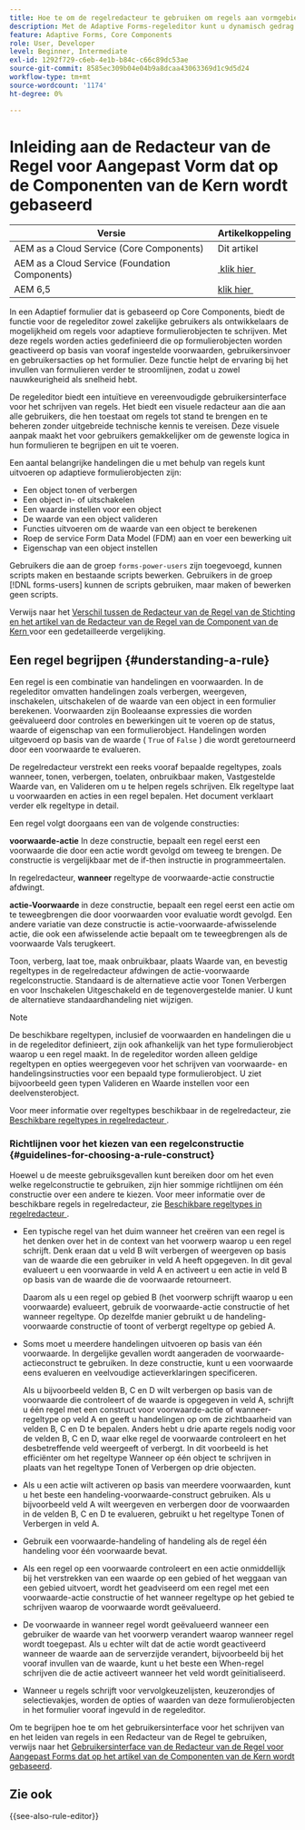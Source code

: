 ```yaml
---
title: Hoe te om de regelredacteur te gebruiken om regels aan vormgebieden toe te voegen om dynamisch gedrag toe te voegen en complexe logica te bouwen aan een adaptieve vorm die op kerncomponenten wordt gebaseerd?
description: Met de Adaptive Forms-regeleditor kunt u dynamisch gedrag toevoegen en complexe logica in formulieren opnemen zonder codes of scripts.
feature: Adaptive Forms, Core Components
role: User, Developer
level: Beginner, Intermediate
exl-id: 1292f729-c6eb-4e1b-b84c-c66c89dc53ae
source-git-commit: 8585ec309b04e04b9a8dcaa43063369d1c9d5d24
workflow-type: tm+mt
source-wordcount: '1174'
ht-degree: 0%

---
```



# Inleiding aan de Redacteur van de Regel voor Aangepast Vorm dat op de Componenten van de Kern wordt gebaseerd

| Versie | Artikelkoppeling |
| -------- | ---------------------------- |
| AEM as a Cloud Service (Core Components) | Dit artikel |
| AEM as a Cloud Service (Foundation Components) | [&#x200B; klik hier &#x200B;](/help/forms/rule-editor.md) |
| AEM 6,5 | [&#x200B; klik hier &#x200B;](https://experienceleague.adobe.com/docs/experience-manager-65/forms/adaptive-forms-advanced-authoring/rule-editor.html?lang=nl-NL) |

In een Adaptief formulier dat is gebaseerd op Core Components, biedt de functie voor de regeleditor zowel zakelijke gebruikers als ontwikkelaars de mogelijkheid om regels voor adaptieve formulierobjecten te schrijven. Met deze regels worden acties gedefinieerd die op formulierobjecten worden geactiveerd op basis van vooraf ingestelde voorwaarden, gebruikersinvoer en gebruikersacties op het formulier. Deze functie helpt de ervaring bij het invullen van formulieren verder te stroomlijnen, zodat u zowel nauwkeurigheid als snelheid hebt.

De regeleditor biedt een intuïtieve en vereenvoudigde gebruikersinterface voor het schrijven van regels. Het biedt een visuele redacteur aan die aan alle gebruikers, die hen toestaat om regels tot stand te brengen en te beheren zonder uitgebreide technische kennis te vereisen. Deze visuele aanpak maakt het voor gebruikers gemakkelijker om de gewenste logica in hun formulieren te begrijpen en uit te voeren.

Een aantal belangrijke handelingen die u met behulp van regels kunt uitvoeren op adaptieve formulierobjecten zijn:

* Een object tonen of verbergen
* Een object in- of uitschakelen
* Een waarde instellen voor een object
* De waarde van een object valideren
* Functies uitvoeren om de waarde van een object te berekenen
* Roep de service Form Data Model (FDM) aan en voer een bewerking uit
* Eigenschap van een object instellen

<!-- Rule editor replaces the scripting capabilities in [!DNL Experience Manager 6.1 Forms] and earlier releases. However, your existing scripts are preserved in the new rule editor. For more information about working with existing scripts in the rule editor, see [Impact of rule editor on existing scripts](rule-editor.md#p-impact-of-rule-editor-on-existing-scripts-p). -->

Gebruikers die aan de groep `forms-power-users` zijn toegevoegd, kunnen scripts maken en bestaande scripts bewerken. Gebruikers in de groep [!DNL forms-users] kunnen de scripts gebruiken, maar maken of bewerken geen scripts.

Verwijs naar het [&#x200B; Verschil tussen de Redacteur van de Regel van de Stichting en het artikel van de Redacteur van de Regel van de Component van de Kern &#x200B;](/help/forms/rule-editor-core-components-difference-tables.md) voor een gedetailleerde vergelijking.

<!--
## Difference between Rule editor in Core Components and Rule Editor in Foundation Components

{{rule-editor-diff}}

>[!NOTE]
>
> To see how to create and use custom functions in detail, refer to [Custom functions in Adaptive Forms (Core Components)](/help/forms/create-and-use-custom-functions.md) article.

-->

## Een regel begrijpen {#understanding-a-rule}

Een regel is een combinatie van handelingen en voorwaarden. In de regeleditor omvatten handelingen zoals verbergen, weergeven, inschakelen, uitschakelen of de waarde van een object in een formulier berekenen. Voorwaarden zijn Booleaanse expressies die worden geëvalueerd door controles en bewerkingen uit te voeren op de status, waarde of eigenschap van een formulierobject. Handelingen worden uitgevoerd op basis van de waarde ( `True` of `False` ) die wordt geretourneerd door een voorwaarde te evalueren.

De regelredacteur verstrekt een reeks vooraf bepaalde regeltypes, zoals wanneer, tonen, verbergen, toelaten, onbruikbaar maken, Vastgestelde Waarde van, en Valideren om u te helpen regels schrijven. Elk regeltype laat u voorwaarden en acties in een regel bepalen. Het document verklaart verder elk regeltype in detail.

Een regel volgt doorgaans een van de volgende constructies:

**voorwaarde-actie** In deze constructie, bepaalt een regel eerst een voorwaarde die door een actie wordt gevolgd om teweeg te brengen. De constructie is vergelijkbaar met de if-then instructie in programmeertalen.

In regelredacteur, **wanneer** regeltype de voorwaarde-actie constructie afdwingt.

**actie-Voorwaarde** in deze constructie, bepaalt een regel eerst een actie om te teweegbrengen die door voorwaarden voor evaluatie wordt gevolgd. Een andere variatie van deze constructie is actie-voorwaarde-afwisselende actie, die ook een afwisselende actie bepaalt om te teweegbrengen als de voorwaarde Vals terugkeert.

Toon, verberg, laat toe, maak onbruikbaar, plaats Waarde van, en bevestig regeltypes in de regelredacteur afdwingen de actie-voorwaarde regelconstructie. Standaard is de alternatieve actie voor Tonen Verbergen en voor Inschakelen Uitgeschakeld en de tegenovergestelde manier. U kunt de alternatieve standaardhandeling niet wijzigen.

>[!NOTE]
>
>De beschikbare regeltypen, inclusief de voorwaarden en handelingen die u in de regeleditor definieert, zijn ook afhankelijk van het type formulierobject waarop u een regel maakt. In de regeleditor worden alleen geldige regeltypen en opties weergegeven voor het schrijven van voorwaarde- en handelingsinstructies voor een bepaald type formulierobject. U ziet bijvoorbeeld geen typen Valideren en Waarde instellen voor een deelvensterobject.

Voor meer informatie over regeltypes beschikbaar in de regelredacteur, zie [&#x200B; Beschikbare regeltypes in regelredacteur &#x200B;](rule-editor.md#p-available-rule-types-in-rule-editor-p).

### Richtlijnen voor het kiezen van een regelconstructie {#guidelines-for-choosing-a-rule-construct}

Hoewel u de meeste gebruiksgevallen kunt bereiken door om het even welke regelconstructie te gebruiken, zijn hier sommige richtlijnen om één constructie over een andere te kiezen. Voor meer informatie over de beschikbare regels in regelredacteur, zie [&#x200B; Beschikbare regeltypes in regelredacteur &#x200B;](rule-editor.md#p-available-rule-types-in-rule-editor-p).

* Een typische regel van het duim wanneer het creëren van een regel is het denken over het in de context van het voorwerp waarop u een regel schrijft. Denk eraan dat u veld B wilt verbergen of weergeven op basis van de waarde die een gebruiker in veld A heeft opgegeven. In dit geval evalueert u een voorwaarde in veld A en activeert u een actie in veld B op basis van de waarde die de voorwaarde retourneert.

  Daarom als u een regel op gebied B (het voorwerp schrijft waarop u een voorwaarde) evalueert, gebruik de voorwaarde-actie constructie of het wanneer regeltype. Op dezelfde manier gebruikt u de handeling-voorwaarde constructie of toont of verbergt regeltype op gebied A.

* Soms moet u meerdere handelingen uitvoeren op basis van één voorwaarde. In dergelijke gevallen wordt aangeraden de voorwaarde-actieconstruct te gebruiken. In deze constructie, kunt u een voorwaarde eens evalueren en veelvoudige actieverklaringen specificeren.

  Als u bijvoorbeeld velden B, C en D wilt verbergen op basis van de voorwaarde die controleert of de waarde is opgegeven in veld A, schrijft u één regel met een construct voor voorwaarde-actie of wanneer-regeltype op veld A en geeft u handelingen op om de zichtbaarheid van velden B, C en D te bepalen. Anders hebt u drie aparte regels nodig voor de velden B, C en D, waar elke regel de voorwaarde controleert en het desbetreffende veld weergeeft of verbergt. In dit voorbeeld is het efficiënter om het regeltype Wanneer op één object te schrijven in plaats van het regeltype Tonen of Verbergen op drie objecten.

* Als u een actie wilt activeren op basis van meerdere voorwaarden, kunt u het beste een handeling-voorwaarde-construct gebruiken. Als u bijvoorbeeld veld A wilt weergeven en verbergen door de voorwaarden in de velden B, C en D te evalueren, gebruikt u het regeltype Tonen of Verbergen in veld A.
* Gebruik een voorwaarde-handeling of handeling als de regel één handeling voor één voorwaarde bevat.
* Als een regel op een voorwaarde controleert en een actie onmiddellijk bij het verstrekken van een waarde op een gebied of het weggaan van een gebied uitvoert, wordt het geadviseerd om een regel met een voorwaarde-actie constructie of het wanneer regeltype op het gebied te schrijven waarop de voorwaarde wordt geëvalueerd.
* De voorwaarde in wanneer regel wordt geëvalueerd wanneer een gebruiker de waarde van het voorwerp verandert waarop wanneer regel wordt toegepast. Als u echter wilt dat de actie wordt geactiveerd wanneer de waarde aan de serverzijde verandert, bijvoorbeeld bij het vooraf invullen van de waarde, kunt u het beste een When-regel schrijven die de actie activeert wanneer het veld wordt geïnitialiseerd.
* Wanneer u regels schrijft voor vervolgkeuzelijsten, keuzerondjes of selectievakjes, worden de opties of waarden van deze formulierobjecten in het formulier vooraf ingevuld in de regeleditor.

Om te begrijpen hoe te om het gebruikersinterface voor het schrijven van en het leiden van regels in een Redacteur van de Regel te gebruiken, verwijs naar het [&#x200B; Gebruikersinterface van de Redacteur van de Regel voor Aangepast Forms dat op het artikel van de Componenten van de Kern wordt gebaseerd &#x200B;](/help/forms/rule-editor-core-components-user-interface.md).

## Zie ook

{{see-also-rule-editor}}